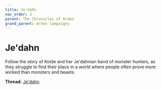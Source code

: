```yaml
---
title: Je'dahn
nav_order: 3
parent: The Chronicles of Arden
grand_parent: Arden Campaigns
---
```

  
# Je'dahn
Follow the story of Koide and her Je'dahnian band of monster hunters, as they struggle to find their place in a world where people often prove more wicked than monsters and beasts.

**Thread:** [Je'dahn](https://discord.com/channels/476843342001602570/722185316370350253)
